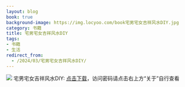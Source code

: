 ```yaml
---
layout: blog
book: true
background-image: https://img.locyoo.com/book宅男宅女吉祥风水DIY.jpg
category: 书籍
title: 宅男宅女吉祥风水DIY
tags:
- 书籍
- 生活
redirect_from:
  - /2024/03/宅男宅女吉祥风水DIY/
---
```

![](https://img.locyoo.com/book宅男宅女吉祥风水DIY.jpg)
宅男宅女吉祥风水DIY: <a name = "ref1" href="https://url18.ctfile.com/f/50983618-1051396855-38983e?p=3619">点击下载</a>，访问密码请点击右上方“关于”自行查看